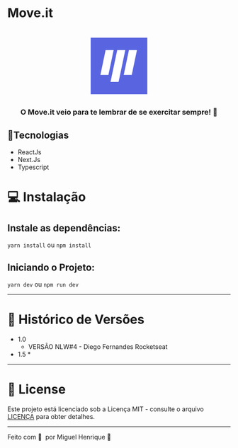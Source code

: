 # Move.it
<h1 align="center">
    <img alt="Move.it" title="Move.it" src=".github/icon.svg" />
</h1>

<h3 align='center'>O Move.it veio para te lembrar de se exercitar sempre! 💜</h3>

## :rocket:Tecnologias
* ReactJs
* Next.Js
* Typescript

# 💻 Instalação

## Instale as dependências:

```yarn install``` ou ```npm install```

## Iniciando o Projeto:

`yarn dev` ou `npm run dev`
***
# :paperclip: Histórico de Versões
* 1.0
    * VERSÃO NLW#4 - Diego Fernandes Rocketseat
* 1.5
   *
***
# 📝 License

Este projeto está licenciado sob a Licença MIT - consulte o arquivo [LICENÇA](LICENSE) para obter detalhes.

***

Feito com 💜 &nbsp;por Miguel Henrique 👋


